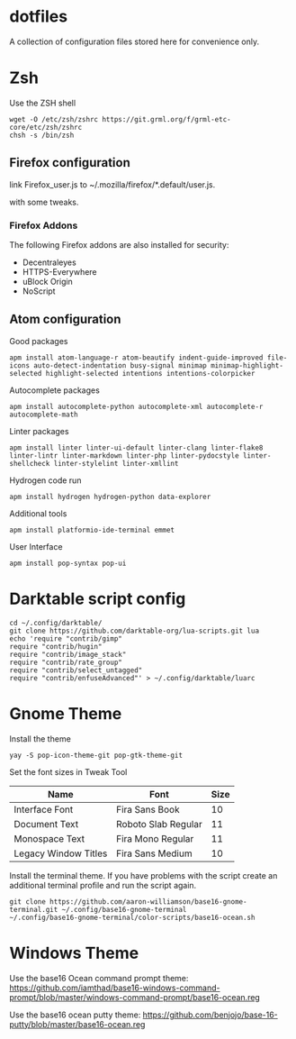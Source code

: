 # dotfiles

A collection of configuration files stored here for convenience only.

# Zsh

Use the ZSH shell

    wget -O /etc/zsh/zshrc https://git.grml.org/f/grml-etc-core/etc/zsh/zshrc
    chsh -s /bin/zsh

## Firefox configuration

link Firefox_user.js to ~/.mozilla/firefox/\*.default/user.js.

<!-- Based upon [This](https://github.com/pyllyukko/user.js) user.js file -->

with some tweaks.

### Firefox Addons

The following Firefox addons are also installed for security:

-   Decentraleyes
-   HTTPS-Everywhere
-   uBlock Origin
-   NoScript

## Atom configuration

Good packages

    apm install atom-language-r atom-beautify indent-guide-improved file-icons auto-detect-indentation busy-signal minimap minimap-highlight-selected highlight-selected intentions intentions-colorpicker

Autocomplete packages

    apm install autocomplete-python autocomplete-xml autocomplete-r autocomplete-math

Linter packages

    apm install linter linter-ui-default linter-clang linter-flake8 linter-lintr linter-markdown linter-php linter-pydocstyle linter-shellcheck linter-stylelint linter-xmllint

Hydrogen code run

    apm install hydrogen hydrogen-python data-explorer

Additional tools

    apm install platformio-ide-terminal emmet

User Interface

    apm install pop-syntax pop-ui

# Darktable script config

    cd ~/.config/darktable/
    git clone https://github.com/darktable-org/lua-scripts.git lua
    echo 'require "contrib/gimp"
    require "contrib/hugin"
    require "contrib/image_stack"
    require "contrib/rate_group"
    require "contrib/select_untagged"
    require "contrib/enfuseAdvanced"' > ~/.config/darktable/luarc

# Gnome Theme

Install the theme

    yay -S pop-icon-theme-git pop-gtk-theme-git

Set the font sizes in Tweak Tool

| Name                 | Font                | Size |
| -------------------- | ------------------- | ---- |
| Interface Font       | Fira Sans Book      | 10   |
| Document Text        | Roboto Slab Regular | 11   |
| Monospace Text       | Fira Mono Regular   | 11   |
| Legacy Window Titles | Fira Sans Medium    | 10   |

Install the terminal theme. If you have problems with the script create an additional terminal profile and run the script again.

    git clone https://github.com/aaron-williamson/base16-gnome-terminal.git ~/.config/base16-gnome-terminal
    ~/.config/base16-gnome-terminal/color-scripts/base16-ocean.sh

# Windows Theme
Use the base16 Ocean command prompt theme: <https://github.com/iamthad/base16-windows-command-prompt/blob/master/windows-command-prompt/base16-ocean.reg>

Use the base16 ocean putty theme: <https://github.com/benjojo/base-16-putty/blob/master/base16-ocean.reg>
